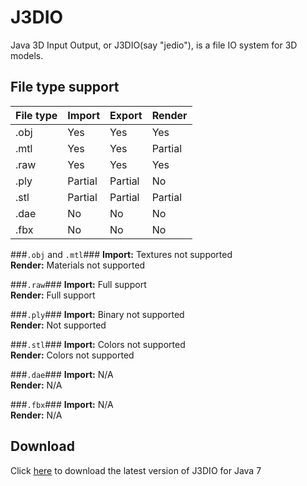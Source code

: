 J3DIO
======
Java 3D Input Output, or J3DIO(say "jedio"), is a file IO system for 3D models. 

File type support
-----------------
| File type | Import  | Export  | Render  |
|-----------|---------|---------|---------|
|   .obj    | Yes     | Yes     | Yes     |
|   .mtl    | Yes     | Yes     | Partial |
|   .raw    | Yes     | Yes     | Yes     |
|   .ply    | Partial | Partial | No      |
|   .stl    | Partial | Partial | Partial |
|   .dae    | No      | No      | No      |
|   .fbx    | No      | No      | No      |

###`.obj` and `.mtl`###
**Import:** Textures not supported  
**Render:** Materials not supported

###`.raw`###
**Import:** Full support  
**Render:** Full support

###`.ply`###
**Import:** Binary not supported  
**Render:** Not supported

###`.stl`###
**Import:** Colors not supported  
**Render:** Colors not supported

###`.dae`###
**Import:** N/A  
**Render:** N/A

###`.fbx`###
**Import:** N/A  
**Render:** N/A

Download
--------
Click [here][1] to download the latest version of J3DIO for Java 7

 [1]: https://github.com/FracturedRetina/J3DIO/releases/download/v3.0-beta/jml_v3.0-beta_jre7.jar
